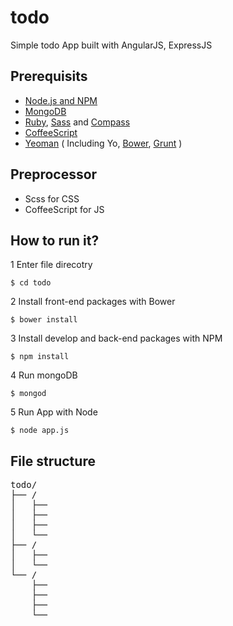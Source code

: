
# todo
Simple todo App built with AngularJS, ExpressJS

## Prerequisits
- [Node.js and NPM](http://nodejs.org/)
- [MongoDB](http://www.mongodb.org/)
- [Ruby](https://www.ruby-lang.org/), [Sass](http://sass-lang.com/) and [Compass](http://compass-style.org/)
- [CoffeeScript](http://coffeescript.org/)
- [Yeoman](http://yeoman.io/) ( Including Yo, [Bower](http://bower.io/), [Grunt](http://gruntjs.com/) )

## Preprocessor
- Scss for CSS
- CoffeeScript for JS

## How to run it?
1 Enter file direcotry

```
$ cd todo
```

2 Install front-end packages with Bower

```
$ bower install
```
3 Install develop and back-end packages with NPM

```
$ npm install
```

4 Run mongoDB

```
$ mongod
```

5 Run App with Node

```
$ node app.js
```

## File structure

<pre>
todo/
├── /
│   ├── 
│   ├── 
│   ├── 
│   └── 
├── /
│   ├──
│   └── 
└── /
    ├── 
    ├── 
    ├── 
    └── 
</pre>

# 